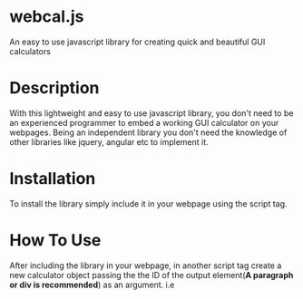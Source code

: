 # webcal.js
An easy to use javascript library for creating quick and beautiful GUI calculators
# Description
With this lightweight and easy to use javascript library, you don't need to be an experienced programmer to embed a working GUI calculator on your webpages.
Being an independent library you don't need the knowledge of other libraries like jquery, angular etc to implement it.
# Installation
To install the library simply include it in your webpage using the script tag.
**<script src="library url"></script>**
# How To Use
After including the library in your webpage, in another script tag create a new calculator object passing the the ID of the output element(**A paragraph or div is recommended**) as an argument. i.e

<script>
   var Calc = new Calculator(output ID);
<script>

Then map the calculator object's methods to html elements. i.e

<button onclick="Calc.inputDigit('9')">9</button>
<button onclick="Calc.inputOperator('+')">+</button>

Check out the examples to see working demonstrations.

## Calculator controls
Below are the calculator object's methods.

-Calculator.inputDigit(digit);
  This method is used for inputting digit characters into the calculator.
   digit = ('0','1','2','3','4','5','6','7','8','9','.')
   **Note:** Digits must be inputted as single character strings.
-Calculator.inputOperator(operator);
  This method is used for inputting operator characters into the calculator.
   standard operators = ('/','*','+','-','(',')')
   **Note:** Operators must be inputted as single character strings.
-Calculator.del();
  This method is used for deleting the last character entered into the calculator.
-Calculator.clearScreen();
  This method is used to clear all characters on the screen.
-Calculator.evaluate();
  This method evaluates the input and returns the output as either an error message or an answer.